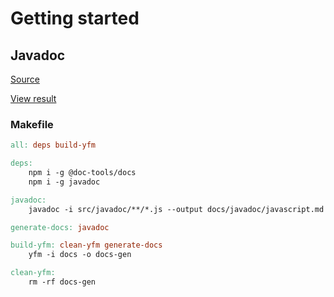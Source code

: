 # Getting started

## Javadoc

[Source](https://github.com/yndx-birman/yfm-generated-doc/blob/master/src/javadoc/index.js)

[View result](./javadoc/javascript.md)

### Makefile

```makefile
all: deps build-yfm

deps:
	npm i -g @doc-tools/docs
	npm i -g javadoc

javadoc: 
	javadoc -i src/javadoc/**/*.js --output docs/javadoc/javascript.md -f markdown

generate-docs: javadoc

build-yfm: clean-yfm generate-docs
	yfm -i docs -o docs-gen

clean-yfm:
	rm -rf docs-gen
```
